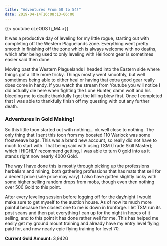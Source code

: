 ```yaml
---
title: "Adventures From 50 to 54!"
date: 2019-04-14T16:08:13-06:00
---
```


{{< youtube oLeODSTj_M4 >}}

It was a productive day of leveling for my little rogue, starting out with completing off the Western Plaguelands zone. Everything went pretty smooth in finishing off the zone which is always welcome with no deaths, which after being used to only leveling with Heirloom gear is sometimes easier said then done.

Moving past the Western Plaguelands I headed into the Eastern side where things got a little more tricky. Things mostly went smoothly, but well sometimes being able to either heal or having that extra good gear really does come in handy. If you watch the stream from Youtube you will notice I did actually die here when fighting the Lone Hunter, damn wolf and his bleeding me to death; thankfully I got the killing blow first. Once I completed that I was able to thankfully finish off my questing with out any further death.

### Adventures In Gold Making! ###

So this little toon started out with nothing... ok well close to nothing. The only thing that I sent this toon from my boosted 110 Warlock was some frostweave bags. This was a brand new account, so really did not have to much to start with. That being said with using TSM (Trade Skill Master); which I HIGHLY recommend getting, I was able to turn 0 gold into as it stands right now nearly 4000 Gold.

The way I have done this is mostly through picking up the professions herbalism and mining, both gathering professions that has mats that sell for a decent price (sale price may vary). I also have gotten slightly lucky with some higher selling random drops from mobs, though even then nothing over 500 Gold to this point. 

After every leveling session before logging off for the day/night I would make sure to get myself to the auction house. As of now its much more painful becasue the closest one to me is down in Ironforge. I let TSM run its post scans and then put everything I can up for the night in hopes of it selling, and to this point it has done rather well for me. This has helped me easily get my ground mount training and already have my entry level flying paid for, and now nearly epic flying training for level 70.

<b>Current Gold Amount:</b> 3,942G